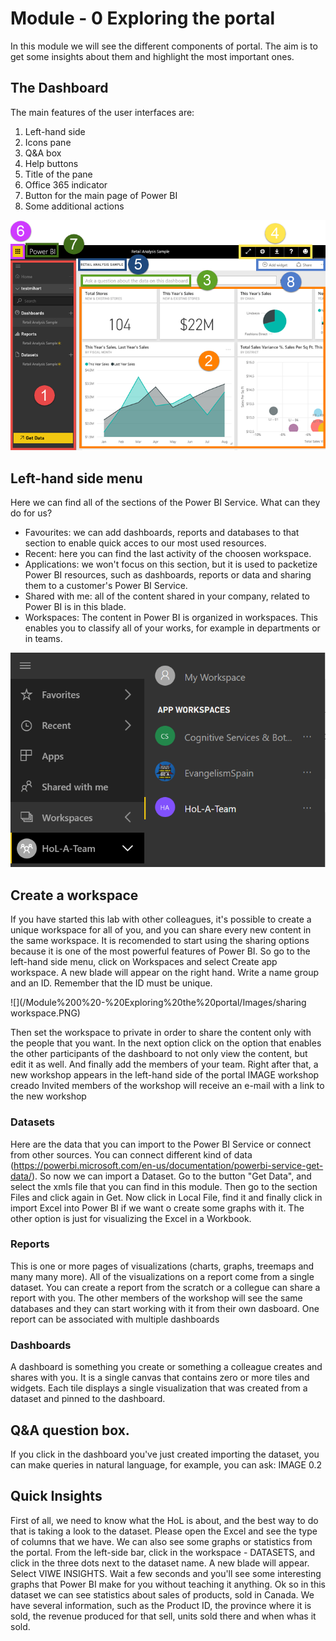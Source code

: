# Module - 0 Exploring the portal
In this module we will see the different components of portal. The aim is to get some insights about them and highlight the most important ones.

## The Dashboard

The main features of the user interfaces are:

1) Left-hand side
2) Icons pane
3) Q&A box
4) Help buttons
5) Title of the pane
6) Office 365 indicator
7) Button for the main page of Power BI
8) Some additional actions

 ![](/Module%200%20-%20Exploring%20the%20portal/Images/theDashboard.png)


## Left-hand side menu
Here we can find all of the sections of the Power BI Service. What can they do for us?
* Favourites: we can add dashboards, reports and databases to that section to enable quick acces to our most used resources.
* Recent: here you can find the last activity of the choosen workspace.
* Applications: we won't focus on this section, but it is used to packetize Power BI resources, such as dashboards, reports or data and sharing them to a customer's Power BI Service.
* Shared with me: all of the content shared in your company, related to Power BI is in this blade.
* Workspaces: The content in Power BI is organized in workspaces. This enables you to classify all of your works, for example in departments or in teams.

 ![](/Module%200%20-%20Exploring%20the%20portal/Images/workspaces.png)




## Create a workspace
If you have started this lab with other colleagues, it's possible to create a unique workspace for all of you, and you can share every new content in the same workspace. It is recomended to start using the sharing options because it is one of the most powerful features of Power BI.
So go to the left-hand side menu, click on Workspaces and select Create app workspace. A new blade will appear on the right hand. Write a name group and an ID. Remember that the ID must be unique.

![](/Module%200%20-%20Exploring%20the%20portal/Images/sharing workspace.PNG)
 
Then set the workspace to private in order to share the content only with the people that you want. In the next option click on the option that enables the other participants of the dashboard to not only view the content, but edit it as well.
And finally add the members of your team. Right after that, a new workshop appears in the left-hand side of the portal
IMAGE workshop creado
Invited members of the workshop will receive an e-mail with a link to the new workshop

### Datasets
Here are the data that you can import to the Power BI Service or connect from other sources. You can connect different kind of data (https://powerbi.microsoft.com/en-us/documentation/powerbi-service-get-data/).
So now we can import a Dataset. Go to the button "Get Data", and select the xmls file that you can find in this module. Then go to the section Files and click again in Get. Now click in Local File, find it and finally click in import Excel into Power BI if we want o create some graphs with it. The other option is just for visualizing the Excel in a Workbook. 

### Reports
This is one or more pages of visualizations (charts, graphs, treemaps and many many more). All of the visualizations on a report come from a single dataset. You can create a report from the scratch or a collegue can share a report with you. The other members of the workshop will see the same databases and they can start working with it from their own dasboard. One report can be associated with multiple dashboards

### Dashboards
A dashboard is something you create or something a colleague creates and shares with you. It is a single canvas that contains zero or more tiles and widgets. Each tile displays a single visualization that was created from a dataset and pinned to the dashboard.

## Q&A question box.
If you click in the dashboard you've just created importing the dataset, you can make queries in natural language, for example, you can ask:
IMAGE 0.2

## Quick Insights
First of all, we need to know what the HoL is about, and the best way to do that is taking a look to the dataset. Please open the Excel and see the type of columns that we have.
We can also see some graphs or statistics from the portal. From the left-side bar, click in the workspace - DATASETS, and click in the three dots next to the dataset name. A new blade will appear. Select VIWE INSIGHTS. Wait a few seconds and you'll see some interesting graphs that Power BI make for you without teaching it anything. 
Ok so in this dataset we can see statistics about sales of products, sold in Canada. We have several information, such as the Product ID, the province where it is sold, the revenue produced for that sell, units sold there and when whas it sold.
